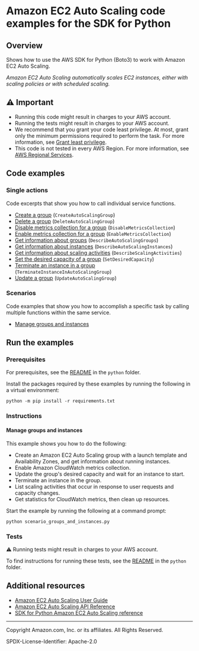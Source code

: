 <!--Generated by WRITEME on 2023-03-27 23:24:22.026680 (UTC)-->
# Amazon EC2 Auto Scaling code examples for the SDK for Python

## Overview

Shows how to use the AWS SDK for Python (Boto3) to work with Amazon EC2 Auto Scaling.

<!--custom.overview.start-->
<!--custom.overview.end-->

*Amazon EC2 Auto Scaling automatically scales EC2 instances, either with scaling policies or with scheduled scaling.*

## ⚠ Important

* Running this code might result in charges to your AWS account.
* Running the tests might result in charges to your AWS account.
* We recommend that you grant your code least privilege. At most, grant only the minimum permissions required to perform the task. For more information, see [Grant least privilege](https://docs.aws.amazon.com/IAM/latest/UserGuide/best-practices.html#grant-least-privilege).
* This code is not tested in every AWS Region. For more information, see [AWS Regional Services](https://aws.amazon.com/about-aws/global-infrastructure/regional-product-services).

<!--custom.important.start-->
<!--custom.important.end-->

## Code examples
### Single actions

Code excerpts that show you how to call individual service functions.

* [Create a group](action_wrapper.py#L28) (`CreateAutoScalingGroup`)
* [Delete a group](action_wrapper.py#L75) (`DeleteAutoScalingGroup`)
* [Disable metrics collection for a group](action_wrapper.py#L219) (`DisableMetricsCollection`)
* [Enable metrics collection for a group](action_wrapper.py#L201) (`EnableMetricsCollection`)
* [Get information about groups](action_wrapper.py#L93) (`DescribeAutoScalingGroups`)
* [Get information about instances](action_wrapper.py#L158) (`DescribeAutoScalingInstances`)
* [Get information about scaling activities](action_wrapper.py#L178) (`DescribeScalingActivities`)
* [Set the desired capacity of a group](action_wrapper.py#L139) (`SetDesiredCapacity`)
* [Terminate an instance in a group](action_wrapper.py#L114) (`TerminateInstanceInAutoScalingGroup`)
* [Update a group](action_wrapper.py#L57) (`UpdateAutoScalingGroup`)

### Scenarios

Code examples that show you how to accomplish a specific task by calling multiple
functions within the same service.

* [Manage groups and instances](scenario_groups_and_instances.py) 

## Run the examples

### Prerequisites


For prerequisites, see the [README](../../README.md#Prerequisites) in the `python` folder.


Install the packages required by these examples by running the following in a virtual environment:

```
python -m pip install -r requirements.txt
```


<!--custom.prerequisites.start-->
<!--custom.prerequisites.end-->

### Instructions


<!--custom.instructions.start-->
<!--custom.instructions.end-->


#### Manage groups and instances

This example shows you how to do the following:

* Create an Amazon EC2 Auto Scaling group with a launch template and Availability Zones, and get information about running instances.
* Enable Amazon CloudWatch metrics collection.
* Update the group's desired capacity and wait for an instance to start.
* Terminate an instance in the group.
* List scaling activities that occur in response to user requests and capacity changes.
* Get statistics for CloudWatch metrics, then clean up resources.

Start the example by running the following at a command prompt:

```
python scenario_groups_and_instances.py
```

<!--custom.scenarios.auto-scaling_Scenario_GroupsAndInstances.start-->
<!--custom.scenarios.auto-scaling_Scenario_GroupsAndInstances.end-->

### Tests

⚠ Running tests might result in charges to your AWS account.


To find instructions for running these tests, see the [README](../../README.md#Tests)
in the `python` folder.



<!--custom.tests.start-->
<!--custom.tests.end-->

## Additional resources

* [Amazon EC2 Auto Scaling User Guide](https://docs.aws.amazon.com/autoscaling/ec2/userguide/what-is-amazon-ec2-auto-scaling.html)
* [Amazon EC2 Auto Scaling API Reference](https://docs.aws.amazon.com/autoscaling/ec2/APIReference/Welcome.html)
* [SDK for Python Amazon EC2 Auto Scaling reference](https://boto3.amazonaws.com/v1/documentation/api/latest/reference/services/autoscaling.html)

<!--custom.resources.start-->
<!--custom.resources.end-->

---

Copyright Amazon.com, Inc. or its affiliates. All Rights Reserved.

SPDX-License-Identifier: Apache-2.0